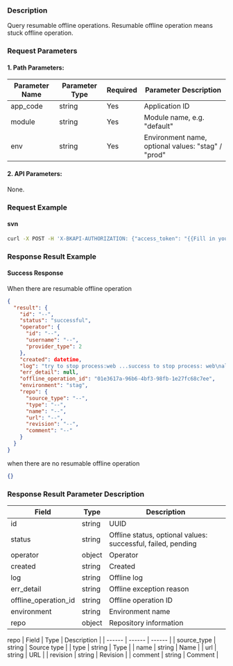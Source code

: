 ### Description
Query resumable offline operations. Resumable offline operation means stuck offline operation. 

### Request Parameters

#### 1. Path Parameters:

|   Parameter Name   |    Parameter Type  |  Required  |     Parameter Description     |
| ------------ | ------------ | ------ | ---------------- |
| app_code   | string | Yes | Application ID |
| module   | string | Yes | Module name, e.g. "default" |
| env | string | Yes | Environment name, optional values: "stag" / "prod" |

#### 2. API Parameters:
None.

### Request Example

#### svn
```bash
curl -X POST -H 'X-BKAPI-AUTHORIZATION: {"access_token": "{{Fill in your AccessToken}}"}' http://bkapi.example.com/api/bkpaas3/prod/bkapps/applications/{{Fill in your AppCode}}/modules/{{Fill in your module name}}/envs/{Fill in App deployment environment:stag or prod}/offlines/resumable/
```

### Response Result Example
#### Success Response
When there are resumable offline operation
```json
{
  "result": {
    "id": "--",
    "status": "successful",
    "operator": {
      "id": "--",
      "username": "--",
      "provider_type": 2
    },
    "created": datetime,
    "log": "try to stop process:web ...success to stop process: web\nall process stopped.\n",
    "err_detail": null,
    "offline_operation_id": "01e3617a-96b6-4bf3-98fb-1e27fc68c7ee",
    "environment": "stag",
    "repo": {
      "source_type": "--",
      "type": "--",
      "name": "--",
      "url": "--",
      "revision": "--",
      "comment": "--"
    }
  }
}
```

when there are no resumable offline operation
```json
{}
```

### Response Result Parameter Description

| Field |   Type | Description |
| ------ | ------ | ------ | 
| id | string | UUID |
| status | string | Offline status, optional values: successful, failed, pending |
| operator | object | Operator |
| created | string | Created |
| log | string | Offline log |
| err_detail | string | Offline exception reason |
| offline_operation_id | string | Offline operation ID |
| environment | string | Environment name |
| repo | object | Repository information |

repo
| Field |   Type | Description |
| ------ | ------ | ------ |
| source_type | string | Source type |
| type | string | Type |
| name | string | Name |
| url | string | URL |
| revision | string | Revision |
| comment | string | Comment |